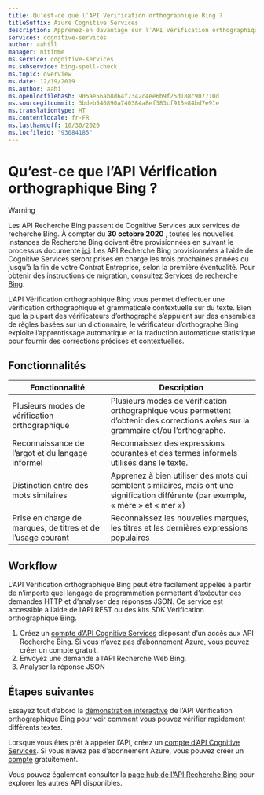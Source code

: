 ```yaml
---
title: Qu’est-ce que l’API Vérification orthographique Bing ?
titleSuffix: Azure Cognitive Services
description: Apprenez-en davantage sur l’API Vérification orthographique Bing qui utilise l’apprentissage automatique et la traduction automatique statistique pour vérifier l’orthographe en contexte.
services: cognitive-services
author: aahill
manager: nitinme
ms.service: cognitive-services
ms.subservice: bing-spell-check
ms.topic: overview
ms.date: 12/19/2019
ms.author: aahi
ms.openlocfilehash: 905ae56ab8d64f7342c4ee6b9f25d188c907710d
ms.sourcegitcommit: 3bdeb546890a740384a8ef383cf915e84bd7e91e
ms.translationtype: HT
ms.contentlocale: fr-FR
ms.lasthandoff: 10/30/2020
ms.locfileid: "93084185"
---
```

# <a name="what-is-the-bing-spell-check-api"></a>Qu’est-ce que l’API Vérification orthographique Bing ?

> [!WARNING]
> Les API Recherche Bing passent de Cognitive Services aux services de recherche Bing. À compter du **30 octobre 2020** , toutes les nouvelles instances de Recherche Bing doivent être provisionnées en suivant le processus documenté [ici](https://aka.ms/cogsvcs/bingmove).
> Les API Recherche Bing provisionnées à l’aide de Cognitive Services seront prises en charge les trois prochaines années ou jusqu’à la fin de votre Contrat Entreprise, selon la première éventualité.
> Pour obtenir des instructions de migration, consultez [Services de recherche Bing](https://aka.ms/cogsvcs/bingmigration).

L’API Vérification orthographique Bing vous permet d’effectuer une vérification orthographique et grammaticale contextuelle sur du texte. Bien que la plupart des vérificateurs d’orthographe s’appuient sur des ensembles de règles basées sur un dictionnaire, le vérificateur d’orthographe Bing exploite l’apprentissage automatique et la traduction automatique statistique pour fournir des corrections précises et contextuelles. 

## <a name="features"></a>Fonctionnalités

| Fonctionnalité | Description |
|---------|---------|
|Plusieurs modes de vérification orthographique     | Plusieurs modes de vérification orthographique vous permettent d’obtenir des corrections axées sur la grammaire et/ou l’orthographe. |
|Reconnaissance de l’argot et du langage informel     | Reconnaissez des expressions courantes et des termes informels utilisés dans le texte.         |
|Distinction entre des mots similaires     | Apprenez à bien utiliser des mots qui semblent similaires, mais ont une signification différente (par exemple, « mère » et « mer »)        |
|Prise en charge de marques, de titres et de l’usage courant     | Reconnaissez les nouvelles marques, les titres et les dernières expressions populaires |

## <a name="workflow"></a>Workflow

L’API Vérification orthographique Bing peut être facilement appelée à partir de n’importe quel langage de programmation permettant d’exécuter des demandes HTTP et d’analyser des réponses JSON. Ce service est accessible à l’aide de l’API REST ou des kits SDK Vérification orthographique Bing. 

1. Créez un [compte d’API Cognitive Services](../cognitive-services-apis-create-account.md) disposant d’un accès aux API Recherche Bing. Si vous n’avez pas d’abonnement Azure, vous pouvez créer un compte gratuit. 
2. Envoyez une demande à l’API Recherche Web Bing.
3. Analyser la réponse JSON

## <a name="next-steps"></a>Étapes suivantes

Essayez tout d’abord la [démonstration interactive](https://azure.microsoft.com/services/cognitive-services/spell-check/) de l’API Vérification orthographique Bing pour voir comment vous pouvez vérifier rapidement différents textes.

Lorsque vous êtes prêt à appeler l’API, créez un [compte d’API Cognitive Services](../../cognitive-services/cognitive-services-apis-create-account.md). Si vous n’avez pas d’abonnement Azure, vous pouvez créer un [compte](https://azure.microsoft.com/free/cognitive-services/) gratuitement.

Vous pouvez également consulter la [page hub de l’API Recherche Bing](../bing-web-search/search-the-web.md) pour explorer les autres API disponibles.